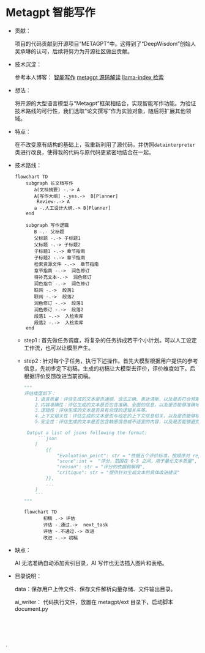 

#                                   Metagpt 智能写作

+ 贡献：

   项目的代码贡献到开源项目“METAGPT”中。这得到了“DeepWisdom”创始人吴承琳的认可，后续将努力为开源社区做出贡献。

+ 技术沉淀：

  参考本人博客： [智能写作](https://blog.csdn.net/weixin_43214046/article/details/140763218)    [metagpt 源码解读](https://blog.csdn.net/weixin_43214046/article/details/140042393)   [llama-index 检索](https://blog.csdn.net/weixin_43214046/article/details/140718306)

+ 想法：

   将开源的大型语言模型与“Metagpt”框架相结合，实现智能写作功能。为验证技术路线的可行性，我们选取“论文撰写”作为实验对象，随后将扩展其他领域。

+ 特点：

  在不改变原有结构的基础上，我重新利用了源代码，并仿照`datainterpreter`类进行改良，使得我的代码与原代码更紧密地结合在一起。

+ 技术路线：

  ```mermaid
  flowchart TD
      subgraph 长文档写作
         a(文档摘要) -.-> A
         A[写作大纲] -.yes.->  B[Planner]
          Review-.-> A
         a -.人工设计大纲.-> B[Planner]
      end   
      
      subgraph 写作逻辑
         B -.- 父标题
         父标题 -.-> 子标题1
         父标题 -.-> 子标题2
         子标题1 -.-> 章节指南
         子标题2 -.-> 章节指南
         检索资源文件 -.->  章节指南
         章节指南 -.->  润色修订
         待补充文本-.->  润色修订
         润色指令 -.->  润色修订
         联网 -.->  段落1
         联网 -.->  段落2
         润色修订 -.->  段落1
         润色修订 -.->  段落2
         段落1 -.->  入检索库
         段落2 -.->  入检索库
      end
  
  ```

  + step1 : 首先做任务调度，将复杂的任务拆成若干个小计划。可以人工设定工作流，也可以让模型产生。

  + step2 :  针对每个子任务，执行下述操作。首先大模型根据用户提供的参考信息，先初步定下初稿，生成的初稿让大模型去评价，评价维度如下。后根据评价反馈改进当前初稿。

    ~~~python
    """
    评估维度如下：
        1.语言质量：评估生成的文本是否通顺、语法正确、表达清晰，以及是否符合预期的主题和风格。
        2.内容准确性：评估生成的文本是否包含准确、全面的信息，以及是否能够准确地回答问题或完成任务。
        3.逻辑性：评估生成的文本是否具有合理的逻辑关系等。
        4.上下文相关性：评估生成的文本是否与给定的上下文信息相关，以及是否能够根据上下文信息进行恰当的推理和推断。
        5.安全性：评估生成的文本是否包含敏感信息或不适宜的内容，以及是否能够避免产生歧视性、攻击性或恶意的言论。
    
     Output a list of jsons following the format:
         ```json
        [
            {{
                "Evaluation_point": str = "依据五个评价标准，按顺序对 report 中的文本内容进行详细评估",
                "score":int =  "评分，范围在 0-5 之间，用于量化文本质量",
                "reason": str = "评分的依据和解释",
                "critique": str = "提供针对生成文本的具体改进建议"
            }},
            ...
        ]
        ```
    """
    ~~~

    ```mermaid
    flowchart TD
           初稿 .-> 评估
           评估 -.通过.->  next_task
           评估 -.不通过.-> 改进
           改进 -.-> 初稿
    ```

+ 缺点：

   AI 无法准确自动添加索引目录，AI 写作也无法插入图片和表格。 

+ 目录说明： 

   data：保存用户上传文件、保存文件解析向量存储、文件输出目录。

    ai_writer： 代码执行文件，放置在 metagpt/ext 目录下，启动脚本 document.py

​              

​             

































.
